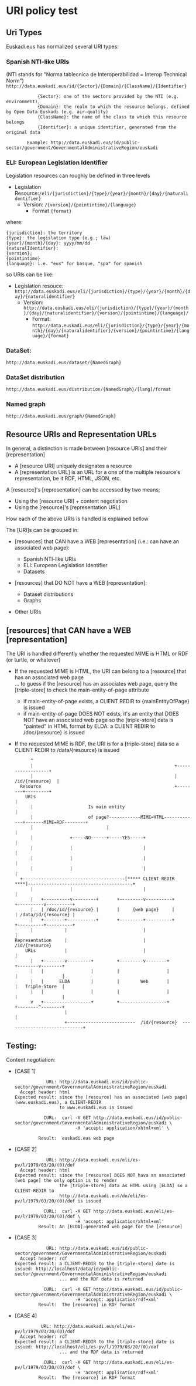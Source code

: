 URI policy test
==================================================================

## Uri Types
Euskadi.eus has normalized several URI types:
### Spanish NTI-like URIs
(NTI stands for "Norma tablecnica de Interoperabilidad = Interop Technical Norm")  
`http://data.euskadi.eus/id/{Sector}/{Domain}/{ClassName}/{Identifier}`

	  			{Sector}: one of the sectors provided by the NTI (e.g. environment),
	  			{Domain}: the realm to which the resource belongs, defined by Open Data Euskadi (e.g. air-quality)
	  			{ClassName}: the name of the class to which this resource belongs
	  			{Identifier}: a unique identifier, generated from the original data

	  		Example: http://data.euskadi.eus/id/public-sector/government/GovernmentalAdministrativeRegion/euskadi

### ELI: European Legislation Identifier   
Legislation resources can roughly be defined in three levels
  - Legislation Resource:`/eli/{jurisdiction}/{type}/{year}/{month}/{day}/{naturalidentifier}`
	- Version: `/{version}/{pointintime}/{language}`
		- Format `{format}`

where:

	{jurisdiction}: the territory
	{type}: the legislation type (e.g.; law)
	{year}/{month}/{day}: yyyy/mm/dd
	{naturalIdentifier}:
	{version};
	{pointintime}
	{language}: i.e. "eus" for basque, "spa" for spanish

so URIs can be like:
- Legislation resouce: `http://data.euskadi.eus/eli/{jurisdiction}/{type}/{year}/{month}/{day}/{naturalidentifier}`
  - Version: `http://data.euskadi.eus/eli/{jurisdiction}/{type}/{year}/{month}/{day}/{naturalidentifier}/{version}/{pointintime}/{language}/`
    - Format: `http://data.euskadi.eus/eli/{jurisdiction}/{type}/{year}/{month}/{day}/{naturalidentifier}/{version}/{pointintime}/{language}/{format}`

### DataSet:
	http://data.euskadi.eus/dataset/{NamedGraph}

### DataSet distribution
	http://data.euskadi.eus/distribution/{NamedGraph}/[lang]/format

### Named graph
	http://data.euskadi.eus/graph/{NamedGraph}


## Resource URIs and Representation URLs			

In general, a distinction is made between [resource URIs] and their [representation]
- A [resource URI] uniquely designates a resource
- A [representation URL] is an URL for a one of the multiple resource's representation, be it RDF, HTML, JSON, etc.

A [resource]'s [representation] can be accessed by two means;
- Using the [resource URI] + content negotiation
- Using the [resource]'s [representation URL]

How each of the above URIs is handled is explained bellow

The [URI]s can be grouped in:
- [resources] that CAN have a WEB [representation] (i.e.: can have an associated web page):
  - Spanish NTI-like URIs
  - ELI: European Legislation Identifier
  - Datasets

- [resources] that DO NOT have a WEB [representation]:
  - Dataset distributions
  - Graphs

- Other URIs

[resources] that CAN have a WEB [representation]
------------------------------------------------
The URI is handled differently whether the requested MIME is HTML or RDF (or turtle, or whatever)
- If the requested MIME is HTML, the URI can belong to a [resource] that has an associated web page   
... to guess if the [resource] has an associates web page, query the [triple-store] to check the main-entity-of-page attribute
   - if main-entity-of-page exists, a CLIENT REDIR to {mainEntityOfPage} is issued
   - if main-entity-of-page DOES NOT exists, it's an entity that DOES NOT have an associated web page so the [triple-store] data is "painted" in HTML format by ELDA: a CLIENT REDIR to /doc/{resource} is issued

- If the requested MIME is RDF, the URI is for a [triple-store] data so a CLIENT REDIR to /data/{resource} is issued

            ^
            |                                                      +------------------+
            |                                                      |  /id/{resource}  |
        Resource                                                   +--------+---------+
          URIs                                                              |
            |                     Is main entity                            |
            |                     of page?------------MIME=HTML-------------+-------MIME=RDF--------+
            |                            |                                                          |
            |              +-----NO------+-----YES-----+                                            |
            |              |                           |                                            |
            |              |                           |                                            |
            |              |                           |                                            |
        +---------------------------------------[***** CLIENT REDIR ****]----------------------------------------+
            |              |                           |                                           |
            |   +----------v---------+       +---------v----------+                     +----------v----------+
            |   | /doc/id/{resource} |       |     {web page}     |                     | /data/id/{resource} |
            |   +--------+-----------+       +---------+----------+                     +----------+----------+
            |            |                             |                                           |
      Representation     |                             |                                      /id/{resource}    
          URLs           |                             |                                           |
            |   +--------v---------+         +---------v--------+                         +--------v--------+
            |   |                  |         |                  |                         |                 |
            |   |      ELDA        |         |        Web       |                         |   Triple-Store  |
            |   |                  |         |                  |                         |                 |
            v   +------------------+         +------------------+                         +--------^--------+
                         |                                                                         |
                         +--------------------------  /id/{resource}  -----------------------------+

## Testing:
Content negotiation:
* [CASE 1]

				  URL: http://data.euskadi.eus/id/public-sector/government/GovernmentalAdministrativeRegion/euskadi
		Accept header: html
	  Expected result: since the [resource] has an associated [web page] (www.euskadi.eus), a CLIENT-REDIR
	  				   to www.euskadi.eus is issued

	  			 CURL: 	curl -X GET http://data.euskadi.eus/id/public-sector/government/GovernmentalAdministrativeRegion/euskadi \
  							 -H 'accept: application/xhtml+xml' \

			   Result: 	euskadi.eus web page
* [CASE 2]

				  URL: http://data.euskadi.eus/eli/es-pv/l/1979/03/20/(0)/dof
		Accept header: html
	  Expected result: since the [resource] DOES NOT hava an associated [web page] the only option is to render
	  				   the [triple-store] data as HTML using [ELDA] so a CLIENT-REDIR to
	  				   http://data.euskadi.eus/do/eli/es-pv/l/1979/03/20/(0)/dof is issued

				 CURL: 	curl -X GET http://data.euskadi.eus/eli/es-pv/l/1979/03/20/(0)/dof \
  						     -H 'accept: application/xhtml+xml'
			   Result: An [ELDA]-generated web page for the [resource]

* [CASE 3]

				  URL: http://data.euskadi.eus/id/public-sector/government/GovernmentalAdministrativeRegion/euskadi
		Accept header: rdf
	  Expected result: a CLIENT-REDIR to the [triple-store] date is issued: http://localhost/data/id/public-sector/government/GovernmentalAdministrativeRegion/euskadi
	  				   ... and the RDF data is returned

				 CURL: 	curl -X GET http://data.euskadi.eus/id/public-sector/government/GovernmentalAdministrativeRegion/euskadi \
  							 -H 'accept: application/rdf+xml'
			   Result: 	The [resource] in RDF format
* [CASE 4]

				URL: http://data.euskadi.eus/eli/es-pv/l/1979/03/20/(0)/dof
		Accept header: rdf
	  Expected result: a CLIENT-REDIR to the [triple-store] date is issued: http://localhost/eli/es-pv/l/1979/03/20/(0)/dof
	  				   ... and the RDF data is returned

				 CURL: 	curl -X GET http://data.euskadi.eus/eli/es-pv/l/1979/03/20/(0)/dof \
  							 -H 'accept: application/rdf+xml'
			   Result: 	The [resource] in RDF format
